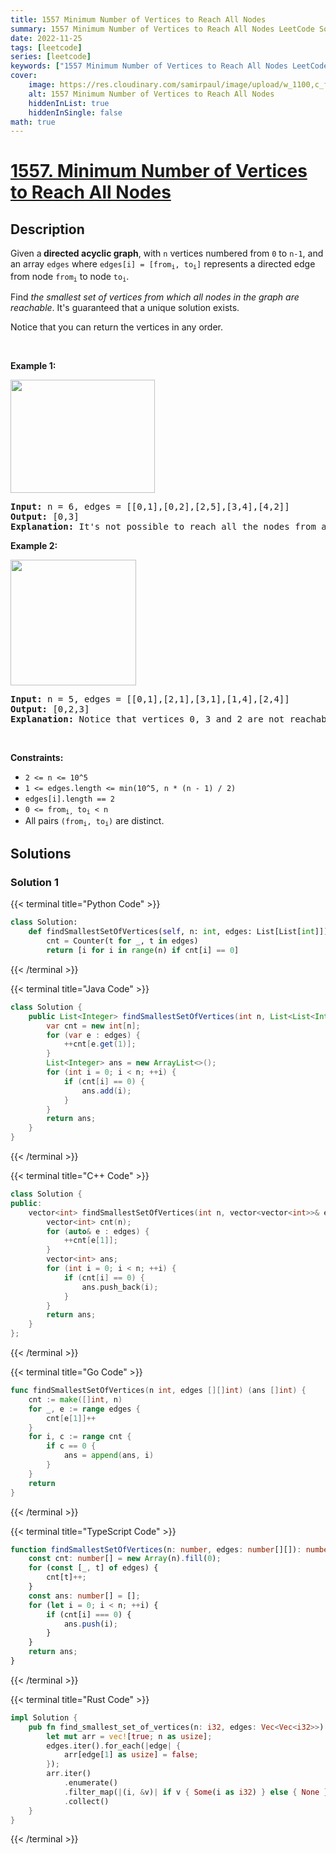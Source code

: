 ```yaml
---
title: 1557 Minimum Number of Vertices to Reach All Nodes
summary: 1557 Minimum Number of Vertices to Reach All Nodes LeetCode Solution Explained
date: 2022-11-25
tags: [leetcode]
series: [leetcode]
keywords: ["1557 Minimum Number of Vertices to Reach All Nodes LeetCode Solution Explained in all languages", "1557 Minimum Number of Vertices to Reach All Nodes", "LeetCode", "leetcode solution in Python3 C++ Java Go PHP Ruby Swift TypeScript Rust C# JavaScript C", "GeeksforGeeks", "InterviewBit", "Coding Ninjas", "HackerRank", "HackerEarth", "CodeChef", "TopCoder", "AlgoExpert", "freeCodeCamp", "Codeforces", "GitHub", "AtCoder", "Samir Paul"]
cover:
    image: https://res.cloudinary.com/samirpaul/image/upload/w_1100,c_fit,co_rgb:FFFFFF,l_text:Arial_75_bold:1557 Minimum Number of Vertices to Reach All Nodes - Solution Explained/problem-solving.webp
    alt: 1557 Minimum Number of Vertices to Reach All Nodes
    hiddenInList: true
    hiddenInSingle: false
math: true
---
```



# [1557. Minimum Number of Vertices to Reach All Nodes](https://leetcode.com/problems/minimum-number-of-vertices-to-reach-all-nodes)


## Description

<p>Given a<strong>&nbsp;directed acyclic graph</strong>,&nbsp;with&nbsp;<code>n</code>&nbsp;vertices numbered from&nbsp;<code>0</code>&nbsp;to&nbsp;<code>n-1</code>,&nbsp;and an array&nbsp;<code>edges</code>&nbsp;where&nbsp;<code>edges[i] = [from<sub>i</sub>, to<sub>i</sub>]</code>&nbsp;represents a directed edge from node&nbsp;<code>from<sub>i</sub></code>&nbsp;to node&nbsp;<code>to<sub>i</sub></code>.</p>

<p>Find <em>the smallest set of vertices from which all nodes in the graph are reachable</em>. It&#39;s guaranteed that a unique solution exists.</p>

<p>Notice that you can return the vertices in any order.</p>

<p>&nbsp;</p>
<p><strong class="example">Example 1:</strong></p>

<p><img alt="" src="https://spcdn.pages.dev/leetcode/problems/1557.Minimum%20Number%20of%20Vertices%20to%20Reach%20All%20Nodes/images/untitled22.png" style="width: 231px; height: 181px;" /></p>

<pre>
<strong>Input:</strong> n = 6, edges = [[0,1],[0,2],[2,5],[3,4],[4,2]]
<strong>Output:</strong> [0,3]
<b>Explanation: </b>It&#39;s not possible to reach all the nodes from a single vertex. From 0 we can reach [0,1,2,5]. From 3 we can reach [3,4,2,5]. So we output [0,3].</pre>

<p><strong class="example">Example 2:</strong></p>

<p><img alt="" src="https://spcdn.pages.dev/leetcode/problems/1557.Minimum%20Number%20of%20Vertices%20to%20Reach%20All%20Nodes/images/untitled.png" style="width: 201px; height: 201px;" /></p>

<pre>
<strong>Input:</strong> n = 5, edges = [[0,1],[2,1],[3,1],[1,4],[2,4]]
<strong>Output:</strong> [0,2,3]
<strong>Explanation: </strong>Notice that vertices 0, 3 and 2 are not reachable from any other node, so we must include them. Also any of these vertices can reach nodes 1 and 4.
</pre>

<p>&nbsp;</p>
<p><strong>Constraints:</strong></p>

<ul>
	<li><code>2 &lt;= n &lt;= 10^5</code></li>
	<li><code>1 &lt;= edges.length &lt;= min(10^5, n * (n - 1) / 2)</code></li>
	<li><code>edges[i].length == 2</code></li>
	<li><code>0 &lt;= from<sub>i,</sub>&nbsp;to<sub>i</sub> &lt; n</code></li>
	<li>All pairs <code>(from<sub>i</sub>, to<sub>i</sub>)</code> are distinct.</li>
</ul>

## Solutions

### Solution 1

<!-- tabs:start -->

{{< terminal title="Python Code" >}}
```python
class Solution:
    def findSmallestSetOfVertices(self, n: int, edges: List[List[int]]) -> List[int]:
        cnt = Counter(t for _, t in edges)
        return [i for i in range(n) if cnt[i] == 0]
```
{{< /terminal >}}

{{< terminal title="Java Code" >}}
```java
class Solution {
    public List<Integer> findSmallestSetOfVertices(int n, List<List<Integer>> edges) {
        var cnt = new int[n];
        for (var e : edges) {
            ++cnt[e.get(1)];
        }
        List<Integer> ans = new ArrayList<>();
        for (int i = 0; i < n; ++i) {
            if (cnt[i] == 0) {
                ans.add(i);
            }
        }
        return ans;
    }
}
```
{{< /terminal >}}

{{< terminal title="C++ Code" >}}
```cpp
class Solution {
public:
    vector<int> findSmallestSetOfVertices(int n, vector<vector<int>>& edges) {
        vector<int> cnt(n);
        for (auto& e : edges) {
            ++cnt[e[1]];
        }
        vector<int> ans;
        for (int i = 0; i < n; ++i) {
            if (cnt[i] == 0) {
                ans.push_back(i);
            }
        }
        return ans;
    }
};
```
{{< /terminal >}}

{{< terminal title="Go Code" >}}
```go
func findSmallestSetOfVertices(n int, edges [][]int) (ans []int) {
	cnt := make([]int, n)
	for _, e := range edges {
		cnt[e[1]]++
	}
	for i, c := range cnt {
		if c == 0 {
			ans = append(ans, i)
		}
	}
	return
}
```
{{< /terminal >}}

{{< terminal title="TypeScript Code" >}}
```ts
function findSmallestSetOfVertices(n: number, edges: number[][]): number[] {
    const cnt: number[] = new Array(n).fill(0);
    for (const [_, t] of edges) {
        cnt[t]++;
    }
    const ans: number[] = [];
    for (let i = 0; i < n; ++i) {
        if (cnt[i] === 0) {
            ans.push(i);
        }
    }
    return ans;
}
```
{{< /terminal >}}

{{< terminal title="Rust Code" >}}
```rust
impl Solution {
    pub fn find_smallest_set_of_vertices(n: i32, edges: Vec<Vec<i32>>) -> Vec<i32> {
        let mut arr = vec![true; n as usize];
        edges.iter().for_each(|edge| {
            arr[edge[1] as usize] = false;
        });
        arr.iter()
            .enumerate()
            .filter_map(|(i, &v)| if v { Some(i as i32) } else { None })
            .collect()
    }
}
```
{{< /terminal >}}

<!-- tabs:end -->

<!-- end -->

